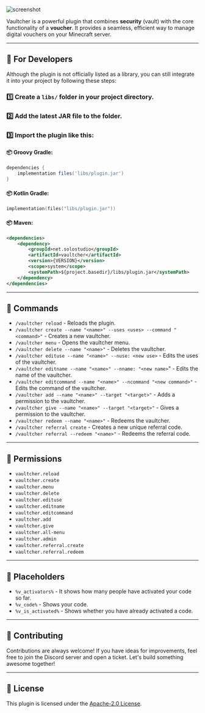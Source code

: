 
![screenshot](https://i.imgur.com/Eqk8VNf.png)

Vaultcher is a powerful plugin that combines **security** (vault) with the core functionality of a **voucher**. It provides a seamless, efficient way to manage digital vouchers on your Minecraft server.

---

## 🚀 For Developers

Although the plugin is not officially listed as a library, you can still integrate it into your project by following these steps:

### 1️⃣ Create a `libs/` folder in your project directory.
### 2️⃣ Add the latest JAR file to the folder.
### 3️⃣ Import the plugin like this:

#### 📦 **Groovy Gradle**:
```groovy
dependencies {
    implementation files('libs/plugin.jar')
}
```

#### 📦 **Kotlin Gradle**:
```kotlin
implementation(files("libs/plugin.jar"))
```

#### 📦 **Maven**:
```xml
<dependencies>
    <dependency>
        <groupId>net.solostudio</groupId>
        <artifactId>vaultcher</artifactId>
        <version>{VERSION}</version>
        <scope>system</scope>
        <systemPath>${project.basedir}/libs/plugin.jar</systemPath>
    </dependency>
</dependencies>
```

---

## 📜 Commands

- `/vaultcher reload` - Reloads the plugin.
- `/vaultcher create --name "<name>" --uses <uses> --command "<command>"` - Creates a new vaultcher.
- `/vaultcher menu` - Opens the vaultcher menu.
- `/vaultcher delete --name "<name>"` - Deletes the vaultcher.
- `/vaultcher edituse --name "<name>" --nuse: <new use>` - Edits the uses of the vaultcher.
- `/vaultcher editname --name "<name>" --nname: "<new name>`" - Edits the name of the vaultcher.
- `/vaultcher editcommand --name "<name>" --ncommand "<new command>"` - Edits the command of the vaultcher.
- `/vaultcher add --name "<name>" --target "<target>"` - Adds a permission to the vaultcher.
- `/vaultcher give --name "<name>" --target "<target>"` - Gives a permission to the vaultcher.
- `/vaultcher redeem --name "<name>"` - Redeems the vaultcher.
- `/vaultcher referral create` - Creates a new unique referral code.
- `/vaultcher referral --redeem "<name>"` - Redeems the referral code.

---

## 🔑 Permissions

- `vaultcher.reload`
- `vaultcher.create`
- `vaultcher.menu`
- `vaultcher.delete`
- `vaultcher.edituse`
- `vaultcher.editname`
- `vaultcher.editcommand`
- `vaultcher.add`
- `vaultcher.give`
- `vaultcher.all-menu`
- `vaultcher.admin`
- `vaultcher.referral.create`
- `vaultcher.referral.redeem`

---

## 🔌 Placeholders

- `%v_activators%` - It shows how many people have activated your code so far.
- `%v_code%` - Shows your code.
- `%v_is_activated%` - Shows whether you have already activated a code.

---

## 🤝 Contributing

Contributions are always welcome! If you have ideas for improvements, feel free to join the Discord server and open a ticket. Let's build something awesome together!

---

## 📜 License

This plugin is licensed under the [Apache-2.0 License](https://www.apache.org/licenses/LICENSE-2.0).